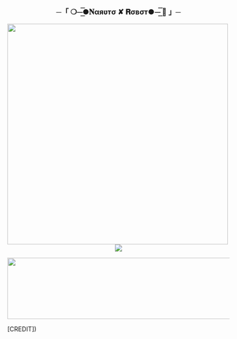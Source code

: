 
<h3 align="center">
    ─「 ❍⏤͟͞●𝐍αяʋтσ ✘ 𝐑σвσт●⏤͟͞ 🫧 」─
</h3>

<vid align="center">
  <img src="https://telegra.ph//file/https://telegra.ph/file/a131993b0f1e8517eacb2.mp4" width="500">
</vid>

<div align="center">
  <img src="https://readme-typing-svg.herokuapp.com?color=DC143C&center=true&lines=──+「+❍⏤͟͞●+𝐍αяʋтσ+✘+𝐑σвσт+●⏤͟͞ +🫧+」+──;𝙰𝚗+𝙰𝚍𝚟𝚊𝚗𝚌𝚎𝚍+𝙶𝚛𝚘𝚞𝚙𝚜+𝙼𝚊𝚗𝚊𝚐𝚎𝚖𝚎𝚗𝚝'𝚜+𝙱𝚘𝚝.&width=600&height=180">
</div>















<p align="center"><a href="https://dashboard.heroku.com/new?template=https://github.com/SAIFDEAD/NARUTO-ROBOT"> <img src="https://img.shields.io/badge/Deploy%20On%20Heroku-green?style=for-the-badge&logo=heroku" width="520" height="138.45"/></a></p>










[CREDIT])
